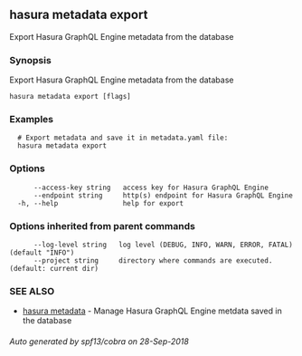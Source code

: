 ## hasura metadata export

Export Hasura GraphQL Engine metadata from the database

### Synopsis

Export Hasura GraphQL Engine metadata from the database

```
hasura metadata export [flags]
```

### Examples

```
  # Export metadata and save it in metadata.yaml file:
  hasura metadata export
```

### Options

```
      --access-key string   access key for Hasura GraphQL Engine
      --endpoint string     http(s) endpoint for Hasura GraphQL Engine
  -h, --help                help for export
```

### Options inherited from parent commands

```
      --log-level string   log level (DEBUG, INFO, WARN, ERROR, FATAL) (default "INFO")
      --project string     directory where commands are executed. (default: current dir)
```

### SEE ALSO

* [hasura metadata](hasura_metadata.md)	 - Manage Hasura GraphQL Engine metdata saved in the database

###### Auto generated by spf13/cobra on 28-Sep-2018
